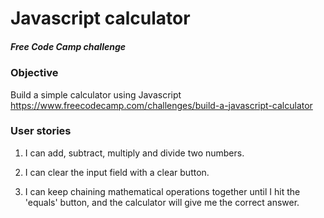 # Javascript calculator
##### Free Code Camp challenge

### Objective
Build a simple calculator using Javascript
https://www.freecodecamp.com/challenges/build-a-javascript-calculator

### User stories

1. I can add, subtract, multiply and divide two numbers.

2. I can clear the input field with a clear button.

3. I can keep chaining mathematical operations together until I hit the 'equals' button, and the calculator will give me the correct answer.




